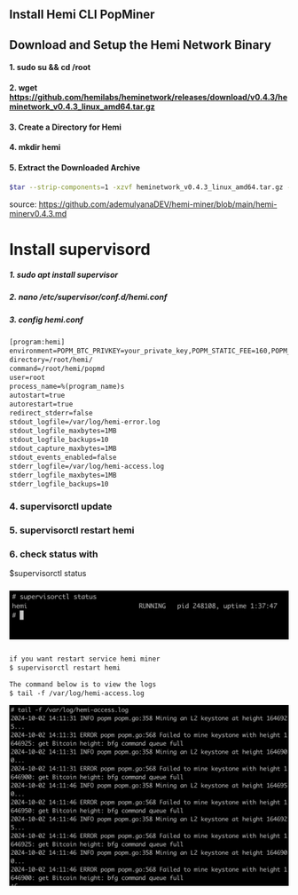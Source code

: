 ## **Install Hemi CLI PopMiner** 

## Download and Setup the Hemi Network Binary
#### 1. sudo su && cd /root
#### 2. wget https://github.com/hemilabs/heminetwork/releases/download/v0.4.3/heminetwork_v0.4.3_linux_amd64.tar.gz
#### 3. Create a Directory for Hemi
#### 4. mkdir hemi
#### 5. Extract the Downloaded Archive
```sh
$tar --strip-components=1 -xzvf heminetwork_v0.4.3_linux_amd64.tar.gz -C hemi
```
source: https://github.com/ademulyanaDEV/hemi-miner/blob/main/hemi-minerv0.4.3.md

# Install supervisord 

##### 1. sudo apt install supervisor
##### 2. nano /etc/supervisor/conf.d/hemi.conf
##### 3. config hemi.conf
####
```
[program:hemi]
environment=POPM_BTC_PRIVKEY=your_private_key,POPM_STATIC_FEE=160,POPM_BFG_URL=wss://testnet.rpc.hemi.network/v1/ws/public
directory=/root/hemi/
command=/root/hemi/popmd
user=root
process_name=%(program_name)s
autostart=true
autorestart=true
redirect_stderr=false
stdout_logfile=/var/log/hemi-error.log
stdout_logfile_maxbytes=1MB
stdout_logfile_backups=10
stdout_capture_maxbytes=1MB
stdout_events_enabled=false
stderr_logfile=/var/log/hemi-access.log
stderr_logfile_maxbytes=1MB
stderr_logfile_backups=10
```
### 4. supervisorctl update
### 5. supervisorctl restart hemi
### 6. check status with 
   $supervisorctl status
###  
![screenshot](image.png)
###
```
if you want restart service hemi miner 
$ supervisorctl restart hemi
``` 
```
The command below is to view the logs 
$ tail -f /var/log/hemi-access.log
```
![screenshot](logs-hemi.png)

